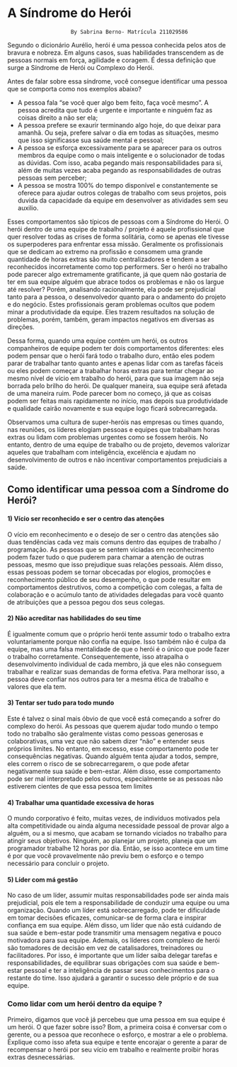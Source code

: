 # A Síndrome do Herói 

						By Sabrina Berno- Matrícula 211029586

Segundo o dicionário Aurélio, herói é uma pessoa conhecida pelos atos de bravura e nobreza. Em alguns casos, suas habilidades transcendem as de pessoas normais em força, agilidade e coragem. É dessa definição que surge a Síndrome de Herói ou Complexo do Herói.

Antes de falar sobre essa síndrome, você consegue identificar uma pessoa que se comporta como nos exemplos abaixo?
 
 - A pessoa fala “se você quer algo bem feito, faça você mesmo”. A pessoa acredita que tudo é urgente e importante e ninguém faz as coisas direito a não ser ela;
 - A pessoa prefere se exaurir terminando algo hoje, do que deixar para amanhã. Ou seja, prefere salvar o dia em todas as situações, mesmo que isso significasse sua saúde mental e pessoal;
 - A pessoa se esforça excessivamente para se aparecer para os outros membros da equipe como o mais inteligente e o solucionador de todas as dúvidas. Com isso, acaba pegando mais responsabilidades para si, além de muitas vezes acaba pegando as responsabilidades de outras pessoas sem perceber;
 - A pessoa se mostra 100% do tempo disponível e constantemente se oferece para ajudar outros colegas de  trabalho com seus projetos, pois duvida da capacidade da equipe em desenvolver as atividades sem seu auxilio.
 
 Esses comportamentos são típicos de pessoas com a Síndrome do Herói. O herói dentro de uma equipe de trabalho / projeto é aquele profissional que quer resolver todas as crises de forma solitária, como se apenas ele tivesse os superpoderes para enfrentar essa missão. Geralmente os profissionais que se dedicam ao extremo na profissão e consomem uma grande quantidade de horas extras são muito centralizadores e tendem a ser reconhecidos incorretamente como top performers.  Ser o herói no trabalho pode parecer algo extremamente gratificante, já que quem não gostaria de ter em sua equipe alguém que abrace todos os problemas e não os largue até resolver? Porém,  analisando racionalmente, ela pode ser prejudicial tanto para a pessoa, o desenvolvedor quanto para o andamento do projeto e do negócio.  Estes profissionais geram problemas ocultos que podem minar a produtividade da equipe. Eles trazem resultados na solução de problemas, porém, também, geram impactos negativos em diversas as direções.
 
 Dessa forma, quando uma equipe contém um herói, os outros companheiros de equipe podem ter dois comportamentos diferentes: eles podem pensar que o herói fará todo o trabalho duro, então eles podem parar de trabalhar tanto quanto antes e apenas lidar com as tarefas fáceis ou eles podem começar a trabalhar horas extras para tentar chegar ao mesmo nível de vício em trabalho do herói, para que sua imagem não seja borrada pelo brilho do herói. De qualquer maneira, sua equipe será afetada de uma maneira ruim. Pode parecer bom no começo, já que as coisas podem ser feitas mais rapidamente no início, mas depois sua produtividade e qualidade cairão novamente e sua equipe logo ficará sobrecarregada.
 
 Observamos uma cultura de super-heróis nas empresas ou times quando, nas reuniões, os líderes elogiam pessoas e equipes que trabalham horas extras ou lidam com problemas urgentes como se fossem heróis. No entanto, dentro de uma equipe de trabalho ou de projeto, devemos valorizar aqueles que trabalham com inteligência, excelência e ajudam no desenvolvimento de outros e não incentivar comportamentos prejudiciais a saúde.
 
## Como identificar uma pessoa com a Síndrome do Herói?

#### 1) Vício ser reconhecido e ser o centro das atenções 

O vício em reconhecimento e o desejo de ser o centro das atenções são duas tendências cada vez mais comuns dentro das equipes de trabalho / programação. As pessoas que se sentem viciadas em reconhecimento podem fazer tudo o que puderem para chamar a atenção de outras pessoas, mesmo que isso prejudique suas relações pessoais. Além disso, essas pessoas podem se tornar obcecadas por elogios, promoções e reconhecimento público de seu desempenho, o que pode resultar em comportamentos destrutivos, como a competição com colegas, a falta de colaboração e o acúmulo tanto de atividades delegadas para você quanto de atribuições que a pessoa pegou dos seus colegas. 

#### 2) Não acreditar nas habilidades do seu time 

É igualmente comum que o próprio herói tente assumir todo o trabalho extra voluntariamente porque não confia na equipe. Isso também não é culpa da equipe, mas uma falsa mentalidade de que o herói é o único que pode fazer o trabalho corretamente. Consequentemente, isso atrapalha o desenvolvimento individual de cada membro, já que eles não conseguem trabalhar e realizar suas demandas de forma efetiva. Para melhorar isso, a pessoa deve confiar nos outros para ter a mesma ética de trabalho e valores que ela tem. 

#### 3) Tentar ser tudo para todo mundo 

Este é talvez o sinal mais óbvio de que você está começando a sofrer do complexo do herói. As pessoas que querem ajudar todo mundo o tempo todo no trabalho são geralmente vistas como pessoas generosas e colaborativas, uma vez que não sabem dizer “não” e entender seus próprios limites. No entanto, em excesso, esse comportamento pode ter consequências negativas. Quando alguém tenta ajudar a todos, sempre, eles correm o risco de se sobrecarregarem, o que pode afetar negativamente sua saúde e bem-estar. Além disso, esse comportamento pode ser mal interpretado pelos outros, especialmente se as pessoas não estiverem cientes de que essa pessoa tem limites

#### 4) Trabalhar uma quantidade excessiva de horas

O mundo corporativo é feito, muitas vezes, de indivíduos motivados pela alta competitividade ou ainda alguma necessidade pessoal de provar algo a alguém, ou a si mesmo, que acabam se tornando viciados no trabalho para atingir seus objetivos. Ninguém, ao planejar um projeto, planeja que um programador trabalhe 12 horas por dia. Então, se isso acontece em um time é por que você provavelmente não previu bem o esforço e o tempo necessário para concluir o projeto. 

#### 5) Líder com má gestão

No caso de um líder, assumir muitas responsabilidades pode ser ainda mais prejudicial, pois ele tem a responsabilidade de conduzir uma equipe ou uma organização. Quando um líder está sobrecarregado, pode ter dificuldade em tomar decisões eficazes, comunicar-se de forma clara e inspirar confiança em sua equipe. Além disso, um líder que não está cuidando de sua saúde e bem-estar pode transmitir uma mensagem negativa e pouco motivadora para sua equipe. Ademais, os líderes com complexo de herói são tomadores de decisão em vez de catalisadores, treinadores ou facilitadores. Por isso, é importante que um líder saiba delegar tarefas e responsabilidades,  de equilibrar suas obrigações com sua saúde e bem-estar pessoal e ter a inteligência de passar seus conhecimentos para o restante do time. Isso ajudará a garantir o sucesso dele próprio e de sua equipe.


### Como lidar com um herói dentro da equipe ?

Primeiro, digamos que você já percebeu que uma pessoa em sua equipe é um herói. O que fazer sobre isso? Bom, a primeira coisa é conversar com o gerente, ou a pessoa que reconhece o esforço, e mostrar a ele o problema. Explique como isso afeta sua equipe e tente encorajar o gerente a parar de recompensar o herói por seu vício em trabalho e realmente proibir horas extras desnecessárias.
